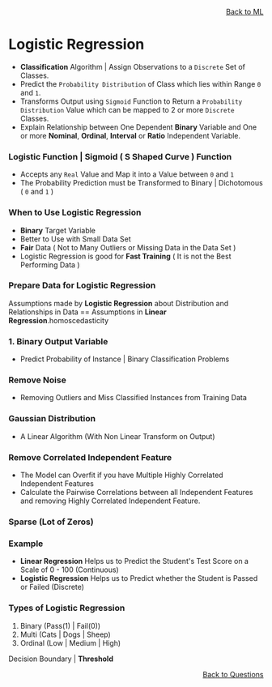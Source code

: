 <p align='right'><a align="right" href="https://github.com/KIRANKUMAR7296/Library/blob/main/Machine%20Learning/Machine%20Learning%20Models.md">Back to ML</a></p>

# Logistic Regression

- **Classification** Algorithm | Assign Observations to a `Discrete` Set of Classes.
- Predict the `Probability Distribution` of Class which lies within Range `0` and `1`.
- Transforms Output using `Sigmoid` Function to Return a `Probability Distribution` Value which can be mapped to 2 or more `Discrete` Classes.
- Explain Relationship between One Dependent **Binary** Variable and One or more **Nominal**, **Ordinal**, **Interval** or **Ratio** Independent Variable.

### Logistic Function  | Sigmoid ( S Shaped Curve ) Function
- Accepts any `Real` Value and Map it into a Value between `0` and `1`
- The Probability Prediction must be Transformed to Binary | Dichotomous ( `0` and `1` )

### When to Use Logistic Regression
- **Binary** Target Variable
- Better to Use with Small Data Set
- **Fair** Data ( Not to Many Outliers or Missing Data in the Data Set ) 
- Logistic Regression is good for **Fast Training** ( It is not the Best Performing Data )

### Prepare Data for Logistic Regression

Assumptions made by **Logistic Regression** about Distribution and Relationships in Data == Assumptions in **Linear Regression**.homoscedasticity

### 1. Binary Output Variable
- Predict Probability of Instance | Binary Classification Problems

### Remove Noise 
- Removing Outliers and Miss Classified Instances from Training Data 

### Gaussian Distribution
- A Linear Algorithm (With Non Linear Transform on Output)

### Remove Correlated Independent Feature
- The Model can Overfit if you have Multiple Highly Correlated Independent Features
- Calculate the Pairwise Correlations between all Independent Features and removing Highly Correlated Independent Feature.

### Sparse (Lot of Zeros)

### Example
- **Linear Regression** Helps us to Predict the Student's Test Score on a Scale of 0 - 100 (Continuous)
- **Logistic Regression** Helps us to Predict whether the Student is Passed or Failed (Discrete)

### Types of Logistic Regression
1. Binary (Pass(1) | Fail(0))
2. Multi (Cats | Dogs | Sheep)
3. Ordinal (Low | Medium | High)

Decision Boundary | **Threshold**

<p align='right'><a align="right" href="https://github.com/KIRANKUMAR7296/Library/blob/main/Interview.md">Back to Questions</a></p>
